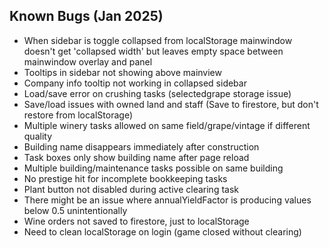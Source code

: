 ## Known Bugs (Jan 2025)
- When sidebar is toggle collapsed from localStorage mainwindow doesn't get 'collapsed width' but leaves empty space between mainwindow overlay and panel
- Tooltips in sidebar not showing above mainview
- Company info tooltip not working in collapsed sidebar
- Load/save error on crushing tasks (selectedgrape storage issue) 
- Save/load issues with owned land and staff (Save to firestore, but don't restore from localStorage)
- Multiple winery tasks allowed on same field/grape/vintage if different quality
- Building name disappears immediately after construction
- Task boxes only show building name after page reload
- Multiple building/maintenance tasks possible on same building
- No prestige hit for incomplete bookkeeping tasks
- Plant button not disabled during active clearing task
- There might be an issue where annualYieldFactor is producing values below 0.5 unintentionally
- Wine orders not saved to firestore, just to localStorage
- Need to clean localStorage on login (game closed without clearing)